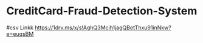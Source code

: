 # CreditCard-Fraud-Detection-System
#csv Linkk
https://1drv.ms/x/s!AghQ3Mcih1jagQBotThxu91inNkw?e=euqsBM

